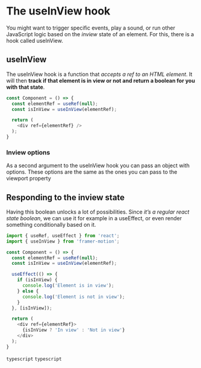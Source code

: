 # The useInView hook

You might want to trigger specific events, play a sound, or run other JavaScript logic based on the _inview_ state of an element. For this, there is a hook called useInView.

## useInView

The useInView hook is a function that _accepts a ref to an HTML element_. It will then __track if that element is in view or not and return a boolean for you with that state__.

```typescript
const Component = () => {
  const elementRef = useRef(null);
  const isInView = useInView(elementRef);

  return (
    <div ref={elementRef} />
  );
}
```

### Inview options

As a second argument to the useInView hook you can pass an object with options. These options are the same as the ones you can pass to the viewport property

## Responding to the inview state

Having this boolean unlocks a lot of possibilities. Since _it’s a regular react state boolean_, we can use it for example in a useEffect, or even render something conditionally based on it.

```typescript
import { useRef, useEffect } from 'react';
import { useInView } from 'framer-motion';

const Component = () => {
  const elementRef = useRef(null);
  const isInView = useInView(elementRef);

  useEffect(() => {
    if (isInView) {
      console.log('Element is in view');
    } else {
      console.log('Element is not in view');
    }
  }, [isInView]);

  return (
    <div ref={elementRef}>
      {isInView ? 'In view' : 'Not in view'}
    </div>
  );
}
```

```typescript```
```typescript```
